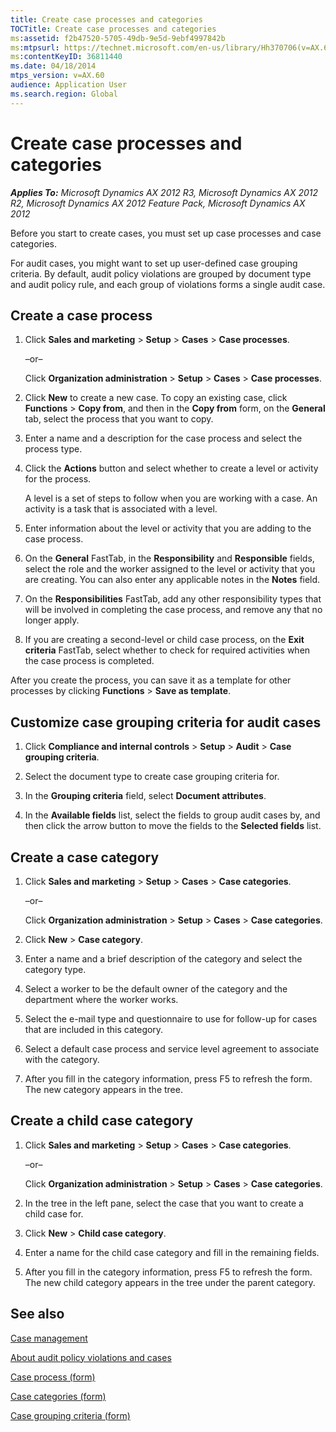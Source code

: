 ```yaml
---
title: Create case processes and categories
TOCTitle: Create case processes and categories
ms:assetid: f2b47520-5705-49db-9e5d-9ebf4997842b
ms:mtpsurl: https://technet.microsoft.com/en-us/library/Hh370706(v=AX.60)
ms:contentKeyID: 36811440
ms.date: 04/18/2014
mtps_version: v=AX.60
audience: Application User
ms.search.region: Global
---
```


# Create case processes and categories 


_**Applies To:** Microsoft Dynamics AX 2012 R3, Microsoft Dynamics AX 2012 R2, Microsoft Dynamics AX 2012 Feature Pack, Microsoft Dynamics AX 2012_

Before you start to create cases, you must set up case processes and case categories.

For audit cases, you might want to set up user-defined case grouping criteria. By default, audit policy violations are grouped by document type and audit policy rule, and each group of violations forms a single audit case.

## Create a case process

1.  Click **Sales and marketing** \> **Setup** \> **Cases** \> **Case processes**.
    
    –or–
    
    Click **Organization administration** \> **Setup** \> **Cases** \> **Case processes**.

2.  Click **New** to create a new case. To copy an existing case, click **Functions** \> **Copy from**, and then in the **Copy from** form, on the **General** tab, select the process that you want to copy.

3.  Enter a name and a description for the case process and select the process type.

4.  Click the **Actions** button and select whether to create a level or activity for the process.
    
    A level is a set of steps to follow when you are working with a case. An activity is a task that is associated with a level.

5.  Enter information about the level or activity that you are adding to the case process.

6.  On the **General** FastTab, in the **Responsibility** and **Responsible** fields, select the role and the worker assigned to the level or activity that you are creating. You can also enter any applicable notes in the **Notes** field.

7.  On the **Responsibilities** FastTab, add any other responsibility types that will be involved in completing the case process, and remove any that no longer apply.

8.  If you are creating a second-level or child case process, on the **Exit criteria** FastTab, select whether to check for required activities when the case process is completed.

After you create the process, you can save it as a template for other processes by clicking **Functions** \> **Save as template**.

## Customize case grouping criteria for audit cases

1.  Click **Compliance and internal controls** \> **Setup** \> **Audit** \> **Case grouping criteria**.

2.  Select the document type to create case grouping criteria for.

3.  In the **Grouping criteria** field, select **Document attributes**.

4.  In the **Available fields** list, select the fields to group audit cases by, and then click the arrow button to move the fields to the **Selected fields** list.

## Create a case category

1.  Click **Sales and marketing** \> **Setup** \> **Cases** \> **Case categories**.
    
    –or–
    
    Click **Organization administration** \> **Setup** \> **Cases** \> **Case categories**.

2.  Click **New** \> **Case category**.

3.  Enter a name and a brief description of the category and select the category type.

4.  Select a worker to be the default owner of the category and the department where the worker works.

5.  Select the e-mail type and questionnaire to use for follow-up for cases that are included in this category.

6.  Select a default case process and service level agreement to associate with the category.

7.  After you fill in the category information, press F5 to refresh the form. The new category appears in the tree.

## Create a child case category

1.  Click **Sales and marketing** \> **Setup** \> **Cases** \> **Case categories**.
    
    –or–
    
    Click **Organization administration** \> **Setup** \> **Cases** \> **Case categories**.

2.  In the tree in the left pane, select the case that you want to create a child case for.

3.  Click **New** \> **Child case category**.

4.  Enter a name for the child case category and fill in the remaining fields.

5.  After you fill in the category information, press F5 to refresh the form. The new child category appears in the tree under the parent category.

## See also

[Case management](case-management.md)

[About audit policy violations and cases](about-audit-policy-violations-and-cases.md)

[Case process (form)](https://technet.microsoft.com/en-us/library/hh242460\(v=ax.60\))

[Case categories (form)](https://technet.microsoft.com/en-us/library/hh209319\(v=ax.60\))

[Case grouping criteria (form)](https://technet.microsoft.com/en-us/library/hh209729\(v=ax.60\))

  


